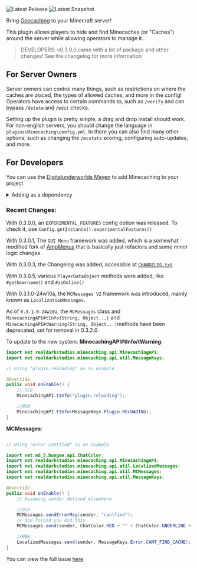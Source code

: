 ![Latest Release](https://img.shields.io/maven-metadata/v?metadataUrl=https%3A%2F%2Fmaven.digitalunderworlds.com%2Freleases%2Fnet%2Frealdarkstudios%2FMinecaching%2Fmaven-metadata.xml&label=Latest%20Release)
![Latest Snapshot](https://img.shields.io/maven-metadata/v?metadataUrl=https%3A%2F%2Fmaven.digitalunderworlds.com%2Fsnapshots%2Fnet%2Frealdarkstudios%2FMinecaching%2Fmaven-metadata.xml&label=Latest%20Snapshot)

Bring [Geocaching](https://www.geocaching.com) to your Minecraft server!

This plugin allows players to hide and find Minecaches (or "Caches") around the server while allowing operators to manage it.

> DEVELOPERS: v0.3.0.0 came with a lot of package and other changes! See the changelog for more information

## For Server Owners

Server owners can control many things, such as restrictions on where the caches are placed, the types of allowed caches, and more in the config!
Operators have access to certain commands to, such as `/verify` and can bypass `/delete` and `/edit` checks.

Setting up the plugin is pretty simple, a drag and drop install should work.
For non-english servers, you should change the language in `plugins\Minecaching\config.yml`.
In there you can also find many other options, such as changing the `/mcstats` scoring, configuring auto-updates, and more.

## For Developers

You can use the [Digitalunderworlds Maven](https://maven.digitalunderworlds.com) to add Minecaching to your project

<details><summary>Adding as a dependency</summary>

#### Snapshots:
```xml
<repository>
  <id>dumaven-snapshots</id>
  <name>Digitalunderworlds Maven Snapshots</name>
  <url>https://maven.digitalunderworlds.com/snapshots</url>
</repository>
```

#### Releases:
```xml
<repository>
  <id>dumaven-releases</id>
  <name>Digitalunderworlds Maven Releases</name>
  <url>https://maven.digitalunderworlds.com/releases</url>
</repository>
```

Then,
```xml
<dependency>
  <groupId>net.realdarkstudios</groupId>
  <artifactId>Minecaching</artifactId>
  <version>snapshot-24w11b</version>
  <!-- Versions before 0.3.0.5 used X.X.X.X-SNAPSHOT-X versioning -->
  <!-- Versions after will use snapshot-YYwWWX, where YY represents the year, WW the week, and X the snapshot # (in letters) that week -->
  <!-- For example, snapshot-24w11b was released the 11th week of 2024, and is the second snapshot that week -->
</dependency>
```


> NOTE: Only full version releases (such as 0.2.0.7) are available in the Releases maven.
> If you want to be able to use ANY version, including releases, pick the Snapshot repository!
</details>

### Recent Changes:
With 0.3.0.0, an `EXPERIMENTAL_FEATURES` config option was released. To check it, use `Config.getInstance().experimentalFeatures()`

With 0.3.0.1, The `GUI Menu` framework was added, which is a somewhat modified fork of [AmpMenus](https://github.com/Scarsz/AmpMenus) that is basically just refactors and some minor logic changes.

With 0.3.0.3, the Changelog was added, accessible at [`CHANGELOG.txt`](https://github.com/RealDarkStudios/Minecaching/blob/master/CHANGELOG.txt)

With 0.3.0.5, various `PlayerDataObject` methods were added, like `#getUsername()` and `#isOnline()`

With 0.3.1.0-24w10a, the `MCMessages V2` framework was introduced, mainly known as `LocalizationMessages`.

As of `0.3.1.0-24w10a`, the `MCMessages` class and `MinecachingAPI#tInfo(String, Object...)` and `MinecachingAPI#tWarning(String, Object...)`methods have been deprecated, set for removal in 0.3.2.0.

To update to the new system:
**MinecachingAPI#tInfo/tWarning**:
```java
import net.realdarkstudios.minecaching.api.MinecachingAPI;
import net.realdarkstudios.minecaching.api.util.MessageKeys;

// Using "plugin.reloading" as an example

@Override
public void onEnable() {
    // OLD
    MinecachingAPI.tInfo("plugin.reloading");

    //NEW
    MinecachingAPI.tInfo(MessageKeys.Plugin.RELOADING);
}
```

**MCMessages**:

```java

// Using "error.cantfind" as an example

import net.md_5.bungee.api.ChatColor;
import net.realdarkstudios.minecaching.api.MinecachingAPI;
import net.realdarkstudios.minecaching.api.util.LocalizedMessages;
import net.realdarkstudios.minecaching.api.util.MCMessages;
import net.realdarkstudios.minecaching.api.util.MessageKeys;

@Override
public void onEnable() {
    // Assuming sender defined elsewhere

    //OLD
    MCMessages.sendErrorMsg(sender, "cantfind");
    // god forbid you did this
    MCMessages.send(sender, ChatColor.RED + "" + ChatColor.UNDERLINE + "cantfind");

    //NEW
    LocalizedMessages.send(sender, MessageKeys.Error.CANT_FIND_CACHE);
}
```

You can view the full issue [here](https://github.com/RealDarkStudios/Minecaching/issues/1)